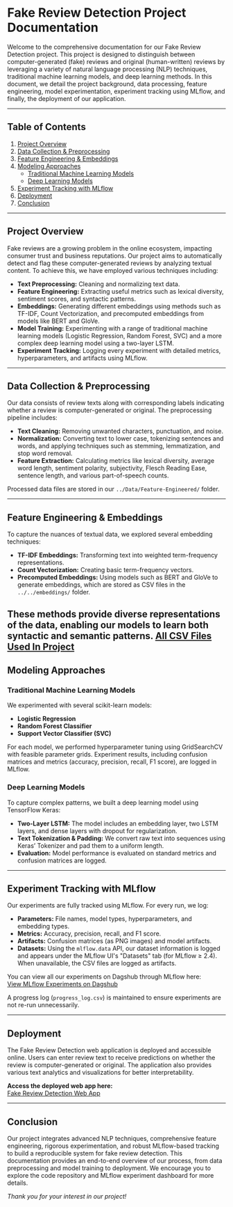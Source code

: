 # Fake Review Detection Project Documentation

Welcome to the comprehensive documentation for our Fake Review Detection project. This project is designed to distinguish between computer-generated (fake) reviews and original (human-written) reviews by leveraging a variety of natural language processing (NLP) techniques, traditional machine learning models, and deep learning methods. In this document, we detail the project background, data processing, feature engineering, model experimentation, experiment tracking using MLflow, and finally, the deployment of our application.

---

## Table of Contents

1. [Project Overview](#project-overview)
2. [Data Collection & Preprocessing](#data-collection--preprocessing)
3. [Feature Engineering & Embeddings](#feature-engineering--embeddings)
4. [Modeling Approaches](#modeling-approaches)
   - [Traditional Machine Learning Models](#traditional-machine-learning-models)
   - [Deep Learning Models](#deep-learning-models)
5. [Experiment Tracking with MLflow](#experiment-tracking-with-mlflow)
6. [Deployment](#deployment)
7. [Conclusion](#conclusion)

---

## Project Overview

Fake reviews are a growing problem in the online ecosystem, impacting consumer trust and business reputations. Our project aims to automatically detect and flag these computer-generated reviews by analyzing textual content. To achieve this, we have employed various techniques including:

- **Text Preprocessing:** Cleaning and normalizing text data.
- **Feature Engineering:** Extracting useful metrics such as lexical diversity, sentiment scores, and syntactic patterns.
- **Embeddings:** Generating different embeddings using methods such as TF-IDF, Count Vectorization, and precomputed embeddings from models like BERT and GloVe.
- **Model Training:** Experimenting with a range of traditional machine learning models (Logistic Regression, Random Forest, SVC) and a more complex deep learning model using a two-layer LSTM.
- **Experiment Tracking:** Logging every experiment with detailed metrics, hyperparameters, and artifacts using MLflow.

---

## Data Collection & Preprocessing

Our data consists of review texts along with corresponding labels indicating whether a review is computer-generated or original. The preprocessing pipeline includes:

- **Text Cleaning:** Removing unwanted characters, punctuation, and noise.
- **Normalization:** Converting text to lower case, tokenizing sentences and words, and applying techniques such as stemming, lemmatization, and stop word removal.
- **Feature Extraction:** Calculating metrics like lexical diversity, average word length, sentiment polarity, subjectivity, Flesch Reading Ease, sentence length, and various part-of-speech counts.

Processed data files are stored in our `../Data/Feature-Engineered/` folder.

---

## Feature Engineering & Embeddings

To capture the nuances of textual data, we explored several embedding techniques:

- **TF-IDF Embeddings:** Transforming text into weighted term-frequency representations.
- **Count Vectorization:** Creating basic term-frequency vectors.
- **Precomputed Embeddings:** Using models such as BERT and GloVe to generate embeddings, which are stored as CSV files in the `../../embeddings/` folder.

These methods provide diverse representations of the data, enabling our models to learn both syntactic and semantic patterns.
[All CSV Files Used In Project](https://drive.google.com/file/d/1DNBx44dBOd0kvqR-lWxq74RI5_hsP6pN/view?usp=drive_link)
---

## Modeling Approaches

### Traditional Machine Learning Models

We experimented with several scikit-learn models:

- **Logistic Regression**
- **Random Forest Classifier**
- **Support Vector Classifier (SVC)**

For each model, we performed hyperparameter tuning using GridSearchCV with feasible parameter grids. Experiment results, including confusion matrices and metrics (accuracy, precision, recall, F1 score), are logged in MLflow.

### Deep Learning Models

To capture complex patterns, we built a deep learning model using TensorFlow Keras:

- **Two-Layer LSTM:** The model includes an embedding layer, two LSTM layers, and dense layers with dropout for regularization.
- **Text Tokenization & Padding:** We convert raw text into sequences using Keras’ Tokenizer and pad them to a uniform length.
- **Evaluation:** Model performance is evaluated on standard metrics and confusion matrices are logged.

---

## Experiment Tracking with MLflow

Our experiments are fully tracked using MLflow. For every run, we log:

- **Parameters:** File names, model types, hyperparameters, and embedding types.
- **Metrics:** Accuracy, precision, recall, and F1 score.
- **Artifacts:** Confusion matrices (as PNG images) and model artifacts.
- **Datasets:** Using the `mlflow.data` API, our dataset information is logged and appears under the MLflow UI's "Datasets" tab (for MLflow ≥ 2.4). When unavailable, the CSV files are logged as artifacts.

You can view all our experiments on Dagshub through MLflow here:  
[View MLflow Experiments on Dagshub](https://dagshub.com/malhar.c.prajapati/my-first-repo.mlflow/)

A progress log (`progress_log.csv`) is maintained to ensure experiments are not re-run unnecessarily.

---

## Deployment

The Fake Review Detection web application is deployed and accessible online. Users can enter review text to receive predictions on whether the review is computer-generated or original. The application also provides various text analytics and visualizations for better interpretability.

**Access the deployed web app here:**  
[Fake Review Detection Web App](https://fake-review-detection-mkgwujmh2b6dzcgb6gka2r.streamlit.app/)

---

## Conclusion

Our project integrates advanced NLP techniques, comprehensive feature engineering, rigorous experimentation, and robust MLflow-based tracking to build a reproducible system for fake review detection. This documentation provides an end-to-end overview of our process, from data preprocessing and model training to deployment. We encourage you to explore the code repository and MLflow experiment dashboard for more details.

*Thank you for your interest in our project!*
